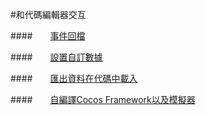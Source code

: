 #和代碼編輯器交互


####&emsp;&emsp;[事件回檔](../CallBack/tw.md)

####&emsp;&emsp;[設置自訂數據](../UserData/tw.md)

####&emsp;&emsp;[匯出資料在代碼中載入](../LoadExportData/tw.md) 

####&emsp;&emsp;[自編譯Cocos Framework以及模擬器](../CustomizeFramework/tw.md) 
